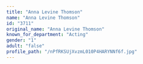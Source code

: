 ```yaml
---
title: "Anna Levine Thomson"
name: "Anna Levine Thomson"
id: "3711"
original_name: "Anna Levine Thomson"
known_for_department: "Acting"
gender: "1"
adult: "false"
profile_path: "/nPfRKSUjXvzmL010P4HARYNNf6f.jpg"
---
```

